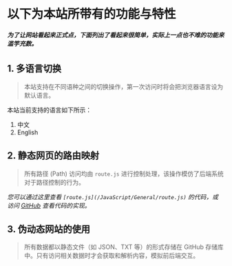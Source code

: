 
# 以下为本站所带有的功能与特性
###### ***为了让网站看起来正式点，下面列出了看起来很简单，实际上一点也不难的功能来滥竽充数。***

## 1. 多语言切换

> 本站支持在不同语种之间的切换操作，第一次访问时将会把浏览器语言设为默认语言。

本站当前支持的语言如下所示：

1. 中文
2. English

## 2. 静态网页的路由映射

> 所有路径 (Path) 访问均由 `route.js` 进行控制处理，该操作模仿了后端系统对于路径控制的行为。

*您可以通过这里查看 `[route.js](/JavaScript/General/route.js)` 的代码，或访问 [GitHub](https://github.com/SeeChen/seechen.github.io/blob/main/JavaScript/General/route.js) 查看代码的实现。*

## 3. 伪动态网站的使用

> 所有数据都以静态文件（如 JSON、TXT 等）的形式存储在 GitHub 存储库中。只有访问相关数据时才会获取和解析内容，模拟前后端交互。
